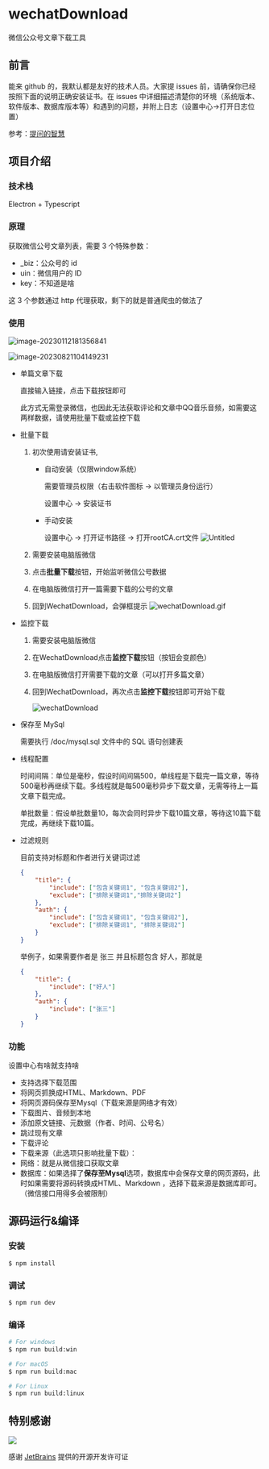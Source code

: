 # wechatDownload

微信公众号文章下载工具

## 前言

能来 github 的，我默认都是友好的技术人员。大家提 issues 前，请确保你已经按照下面的说明正确安装证书。在 issues 中详细描述清楚你的环境（系统版本、软件版本、数据库版本等）和遇到的问题，并附上日志（设置中心->打开日志位置）

参考：[提问的智慧](https://github.com/tvvocold/How-To-Ask-Questions-The-Smart-Way)

## 项目介绍

### 技术栈

Electron + Typescript

### 原理

获取微信公号文章列表，需要 3 个特殊参数：

- \_biz：公众号的 id
- uin：微信用户的 ID
- key：不知道是啥

这 3 个参数通过 http 代理获取，剩下的就是普通爬虫的做法了

### 使用

![image-20230112181356841](doc/imgages/main.png)

![image-20230821104149231](doc/imgages/setting.jpg)

- 单篇文章下载

  直接输入链接，点击下载按钮即可

  此方式无需登录微信，也因此无法获取评论和文章中QQ音乐音频，如需要这两样数据，请使用批量下载或监控下载

- 批量下载

  1. 初次使用请安装证书,
     
      - 自动安装（仅限window系统）
      
        需要管理员权限（右击软件图标 -> 以管理员身份运行）
      
        设置中心 → 安装证书
      
      - 手动安装
      
        设置中心 → 打开证书路径 → 打开rootCA.crt文件
        ![Untitled](doc/imgages/ca.png)
      
  2. 需要安装电脑版微信

  3. 点击**批量下载**按钮，开始监听微信公号数据

  4. 在电脑版微信打开一篇需要下载的公号的文章

  5. 回到WechatDownload，会弹框提示
      ![wechatDownload.gif](doc/imgages/batch.gif)

- 监控下载

  1. 需要安装电脑版微信
  
  2. 在WechatDownload点击**监控下载**按钮（按钮会变颜色）
  
  3. 在电脑版微信打开需要下载的文章（可以打开多篇文章）
  
  4. 回到WechatDownload，再次点击**监控下载**按钮即可开始下载
  
     ![wechatDownload](doc/imgages/monitoring.gif)
  
- 保存至 MySql

  需要执行 /doc/mysql.sql 文件中的 SQL 语句创建表
  
- 线程配置

  时间间隔：单位是毫秒，假设时间间隔500，单线程是下载完一篇文章，等待500毫秒再继续下载。多线程就是每500毫秒异步下载文章，无需等待上一篇文章下载完成。

  单批数量：假设单批数量10，每次会同时异步下载10篇文章，等待这10篇下载完成，再继续下载10篇。

- 过滤规则

  目前支持对标题和作者进行关键词过滤

  ```json
  {
      "title": {
          "include": ["包含关键词1", "包含关键词2"],
          "exclude": ["排除关键词1","排除关键词2"]
      },
      "auth": {
          "include": ["包含关键词1", "包含关键词2"],
          "exclude": ["排除关键词1", "排除关键词2"]
      }
  }
  ```
  
  举例子，如果需要作者是 张三 并且标题包含 好人，那就是
  
  ```json
  {
      "title": {
          "include": ["好人"]
      },
      "auth": {
          "include": ["张三"]
      }
  }
  ```
  
  

### 功能

设置中心有啥就支持啥

- 支持选择下载范围
- 将网页抓换成HTML、Markdown、PDF
- 将网页源码保存至Mysql（下载来源是网络才有效）
- 下载图片、音频到本地
- 添加原文链接、元数据（作者、时间、公号名）
- 跳过现有文章
- 下载评论
- 下载来源（此选项只影响批量下载）：
- 网络：就是从微信接口获取文章
- 数据库：如果选择了**保存至Mysql**选项，数据库中会保存文章的网页源码，此时如果需要将源码转换成HTML、Markdown ，选择下载来源是数据库即可。（微信接口用得多会被限制）

## 源码运行&编译

### 安装

```bash
$ npm install
```

### 调试

```bash
$ npm run dev
```

### 编译

```bash
# For windows
$ npm run build:win

# For macOS
$ npm run build:mac

# For Linux
$ npm run build:linux
```

## 特别感谢

[![](https://resources.jetbrains.com/storage/products/company/brand/logos/jb_beam.svg)](https://www.jetbrains.com/?from=wechatDownload)

感谢 [JetBrains](https://www.jetbrains.com/?from=wechatDownload) 提供的开源开发许可证